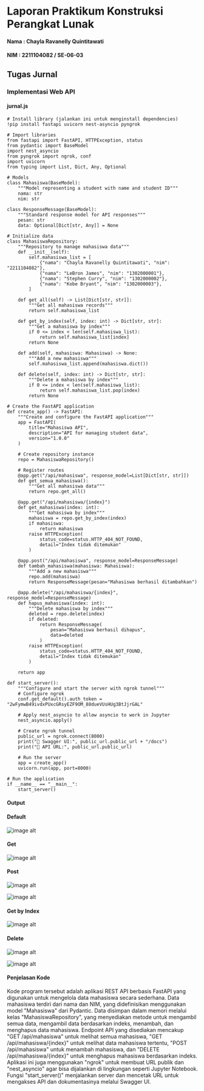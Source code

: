 # Laporan Praktikum Konstruksi Perangkat Lunak
#### Nama : Chayla Ravanelly Quintitawati
#### NIM : 2211104082 / SE-06-03

## Tugas Jurnal

### Implementasi Web API

#### jurnal.js


    # Install library (jalankan ini untuk menginstall dependencies)
    !pip install fastapi uvicorn nest-asyncio pyngrok

    # Import libraries
    from fastapi import FastAPI, HTTPException, status
    from pydantic import BaseModel
    import nest_asyncio
    from pyngrok import ngrok, conf
    import uvicorn
    from typing import List, Dict, Any, Optional

    # Models
    class Mahasiswa(BaseModel):
        """Model representing a student with name and student ID"""
        nama: str
        nim: str

    class ResponseMessage(BaseModel):
        """Standard response model for API responses"""
        pesan: str
        data: Optional[Dict[str, Any]] = None

    # Initialize data
    class MahasiswaRepository:
        """Repository to manage mahasiswa data"""
        def __init__(self):
            self.mahasiswa_list = [
                {"nama": "Chayla Ravanelly Quintitawati", "nim": "2211104082"},
                {"nama": "LeBron James", "nim": "1302000001"},
                {"nama": "Stephen Curry", "nim": "1302000002"},
                {"nama": "Kobe Bryant", "nim": "1302000003"},
            ]

        def get_all(self) -> List[Dict[str, str]]:
            """Get all mahasiswa records"""
            return self.mahasiswa_list

        def get_by_index(self, index: int) -> Dict[str, str]:
            """Get a mahasiswa by index"""
            if 0 <= index < len(self.mahasiswa_list):
                return self.mahasiswa_list[index]
            return None

        def add(self, mahasiswa: Mahasiswa) -> None:
            """Add a new mahasiswa"""
            self.mahasiswa_list.append(mahasiswa.dict())

        def delete(self, index: int) -> Dict[str, str]:
            """Delete a mahasiswa by index"""
            if 0 <= index < len(self.mahasiswa_list):
                return self.mahasiswa_list.pop(index)
            return None

    # Create the FastAPI application
    def create_app() -> FastAPI:
        """Create and configure the FastAPI application"""
        app = FastAPI(
            title="Mahasiswa API",
            description="API for managing student data",
            version="1.0.0"
        )

        # Create repository instance
        repo = MahasiswaRepository()

        # Register routes
        @app.get("/api/mahasiswa", response_model=List[Dict[str, str]])
        def get_semua_mahasiswa():
            """Get all mahasiswa data"""
            return repo.get_all()

        @app.get("/api/mahasiswa/{index}")
        def get_mahasiswa(index: int):
            """Get mahasiswa by index"""
            mahasiswa = repo.get_by_index(index)
            if mahasiswa:
                return mahasiswa
            raise HTTPException(
                status_code=status.HTTP_404_NOT_FOUND,
                detail="Index tidak ditemukan"
            )

        @app.post("/api/mahasiswa", response_model=ResponseMessage)
        def tambah_mahasiswa(mahasiswa: Mahasiswa):
            """Add a new mahasiswa"""
            repo.add(mahasiswa)
            return ResponseMessage(pesan="Mahasiswa berhasil ditambahkan")

        @app.delete("/api/mahasiswa/{index}", response_model=ResponseMessage)
        def hapus_mahasiswa(index: int):
            """Delete mahasiswa by index"""
            deleted = repo.delete(index)
            if deleted:
                return ResponseMessage(
                    pesan="Mahasiswa berhasil dihapus",
                    data=deleted
                )
            raise HTTPException(
                status_code=status.HTTP_404_NOT_FOUND,
                detail="Index tidak ditemukan"
            )

        return app

    def start_server():
        """Configure and start the server with ngrok tunnel"""
        # Configure ngrok
        conf.get_default().auth_token = "2wFymwB49ivdxPUxcGRsyEZF9OM_88dueVUsHUg3BtJjrGAL"

        # Apply nest_asyncio to allow asyncio to work in Jupyter
        nest_asyncio.apply()

        # Create ngrok tunnel
        public_url = ngrok.connect(8000)
        print("🚀 Swagger UI:", public_url.public_url + "/docs")
        print("🚀 API URL:", public_url.public_url)

        # Run the server
        app = create_app()
        uvicorn.run(app, port=8000)

    # Run the application
    if __name__ == "__main__":
        start_server()


#### Output
#### Default
![image alt ](<https://github.com/chaylaz/Foto-Praktikum-KPL/blob/main/Modul9/TP/default.png>)

#### Get
![image alt ](<https://github.com/chaylaz/Foto-Praktikum-KPL/blob/main/Modul9/TP/get.png>)

#### Post
![image alt ](<https://github.com/chaylaz/Foto-Praktikum-KPL/blob/main/Modul9/TP/post%20.png>)

![image alt ](<https://github.com/chaylaz/Foto-Praktikum-KPL/blob/main/Modul9/TP/get%20post.png>)

#### Get by Index 
![image alt ](<https://github.com/chaylaz/Foto-Praktikum-KPL/blob/main/Modul9/TP/get%20by%20index.png>)

#### Delete
![image alt ](<https://github.com/chaylaz/Foto-Praktikum-KPL/blob/main/Modul9/TP/delete.png>)

![image alt ](<https://github.com/chaylaz/Foto-Praktikum-KPL/blob/main/Modul9/TP/get%20delete.png>)

#### Penjelasan Kode
Kode program tersebut adalah aplikasi REST API berbasis FastAPI yang digunakan untuk mengelola data mahasiswa secara sederhana. Data mahasiswa terdiri dari nama dan NIM, yang didefinisikan menggunakan model "Mahasiswa" dari Pydantic. Data disimpan dalam memori melalui kelas "MahasiswaRepository", yang menyediakan metode untuk mengambil semua data, mengambil data berdasarkan indeks, menambah, dan menghapus data mahasiswa. Endpoint API yang disediakan mencakup "GET /api/mahasiswa" untuk melihat semua mahasiswa, "GET /api/mahasiswa/{index}" untuk melihat data mahasiswa tertentu, "POST /api/mahasiswa" untuk menambah mahasiswa, dan "DELETE /api/mahasiswa/{index}" untuk menghapus mahasiswa berdasarkan indeks. Aplikasi ini juga menggunakan "ngrok" untuk membuat URL publik dan "nest_asyncio" agar bisa dijalankan di lingkungan seperti Jupyter Notebook. Fungsi "start_server()" menjalankan server dan mencetak URL untuk mengakses API dan dokumentasinya melalui Swagger UI.





